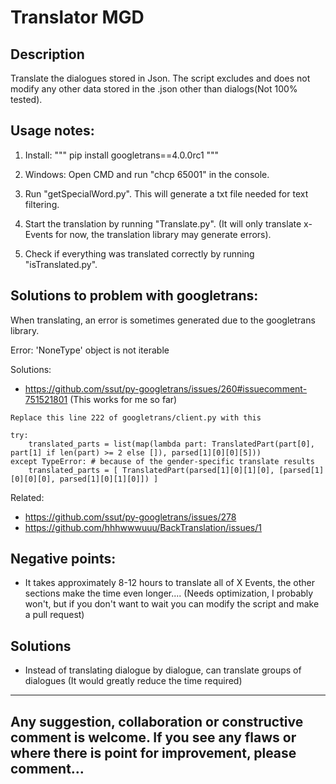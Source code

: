 <h1> Translator MGD</h1>

<h2> Description </h2>
Translate the dialogues stored in Json. The script excludes and does not modify any other data stored in the .json other than dialogs(Not 100% tested).


<h2> Usage notes:</h2>

1) Install:
"""
pip install googletrans==4.0.0rc1
"""
2) Windows: Open CMD and run "chcp 65001" in the console.

3) Run "getSpecialWord.py". This will generate a txt file needed for text filtering.

4) Start the translation by running "Translate.py". (It will only translate x-Events for now, the translation library may generate errors).

5) Check if everything was translated correctly by running "isTranslated.py".


<h2> Solutions to problem with googletrans:</h2>
When translating, an error is sometimes generated due to the googletrans library.

Error: 'NoneType' object is not iterable

Solutions: 
- https://github.com/ssut/py-googletrans/issues/260#issuecomment-751521801   (This works for me so far)

```
Replace this line 222 of googletrans/client.py with this

try:
    translated_parts = list(map(lambda part: TranslatedPart(part[0], part[1] if len(part) >= 2 else []), parsed[1][0][0][5]))
except TypeError: # because of the gender-specific translate results
    translated_parts = [ TranslatedPart(parsed[1][0][1][0], [parsed[1][0][0][0], parsed[1][0][1][0]]) ]
```

Related:
- https://github.com/ssut/py-googletrans/issues/278
- https://github.com/hhhwwwuuu/BackTranslation/issues/1




<h2> Negative points: </h2>

- It takes approximately 8-12 hours to translate all of X Events, the other sections make the time even longer.... (Needs optimization, I probably won't, but if you don't want to wait you can modify the script and make a pull request)</br>

<h2> Solutions</h2>

- Instead of translating dialogue by dialogue, can translate groups of dialogues (It would greatly reduce the time required) </br>

------------------------------------------------------------------------------------------------------------------------------------------------------------
Any suggestion, collaboration or constructive comment is welcome. If you see any flaws or where there is point for improvement, please comment...
------------------------------------------------------------------------------------------------------------------------------------------------------------
